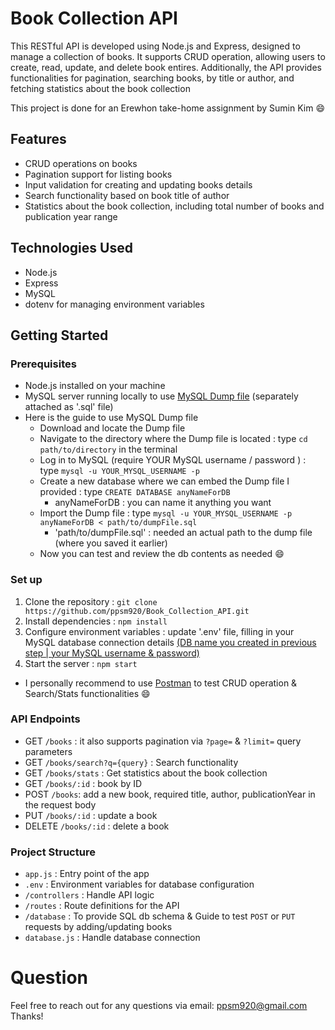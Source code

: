 # Book Collection API # 
This RESTful API is developed using Node.js and Express, designed to manage a collection of books. 
It supports CRUD operation, allowing users to create, read, update, and delete book entires. Additionally, the API provides functionalities for pagination, searching books, by title or author, and fetching statistics about the book collection 

This project is done for an Erewhon take-home assignment by Sumin Kim :smile:

## Features ## 
* CRUD operations on books
* Pagination support for listing books
*  Input validation for creating and updating books details
* Search functionality based on book title of author 
* Statistics about the book collection, including total number of books and publication year range

## Technologies Used ## 
* Node.js
* Express
* MySQL 
* dotenv for managing environment variables 

## Getting Started ##

  ### Prerequisites ###
  * Node.js installed on your machine
  * MySQL server running locally to use <u>MySQL Dump file</u> (separately attached as '.sql' file)
  * Here is the guide to use MySQL Dump file 
    * Download and locate the Dump file 
    * Navigate to the directory where the Dump file is located 
    : type `cd path/to/directory` in the terminal
    * Log in to MySQL (require YOUR MySQL username / password ) 
    : type `mysql -u YOUR_MYSQL_USERNAME -p` 
    * Create a new database where we can embed the Dump file I provided 
    : type `CREATE DATABASE anyNameForDB`
      * anyNameForDB : you can name it anything you want
    * Import the Dump file
    : type `mysql -u YOUR_MYSQL_USERNAME -p anyNameForDB < path/to/dumpFile.sql` 
      * 'path/to/dumpFile.sql' : needed an actual path to the dump file (where you saved it earlier)
    * Now you can test and review the db contents as needed :smile:


  ### Set up ###
  1. Clone the repository : `git clone https://github.com/ppsm920/Book_Collection_API.git`
  2. Install dependencies : `npm install`
  3. Configure environment variables 
     : update '.env' file, filling in your MySQL database connection details 
    <u>(DB name you created in previous step | your MySQL username & password)</u>
  4. Start the server : `npm start` 
  
  * I personally recommend to use <u>Postman</u> 
    to test CRUD operation & Search/Stats functionalities :smile:

  ### API Endpoints ###
 * GET `/books` : it also supports pagination via `?page=` & `?limit=` query parameters
 * GET `/books/search?q={query}` : Search functionality 
 * GET `/books/stats` : Get statistics about the book collection
 * GET `/books/:id` : book by ID
 * POST `/books`: add a new book, required title, author, publicationYear in the request body 
 * PUT `/books/:id` : update a book
 * DELETE `/books/:id` : delete a book

  ### Project Structure ###
  * `app.js` : Entry point of the app
  * `.env` : Environment variables for database configuration
  * `/controllers` : Handle API logic
  * `/routes` : Route definitions for the API
  * `/database` : To provide SQL db schema 
                  & Guide to test `POST` or `PUT` requests by adding/updating books 
  * `database.js` : Handle database connection 


# Question # 
Feel free to reach out for any questions via email: ppsm920@gmail.com Thanks!